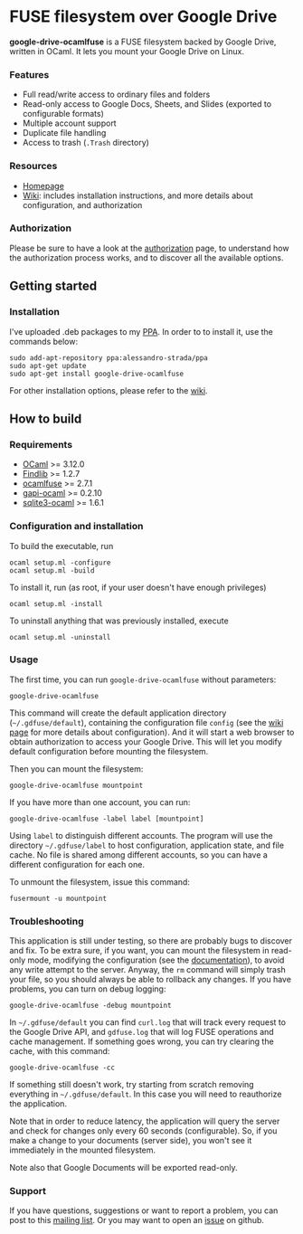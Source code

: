 FUSE filesystem over Google Drive
=================================

**google-drive-ocamlfuse** is a FUSE filesystem backed by Google Drive,
written in OCaml. It lets you mount your Google Drive on Linux.

### Features

* Full read/write access to ordinary files and folders
* Read-only access to Google Docs, Sheets, and Slides (exported to
  configurable formats)
* Multiple account support
* Duplicate file handling
* Access to trash (`.Trash` directory)

### Resources

* [Homepage](http://gdfuse.forge.ocamlcore.org/)
* [Wiki](https://github.com/astrada/google-drive-ocamlfuse/wiki): includes
  installation instructions, and more details about configuration, and
  authorization

### Authorization

Please be sure to have a look at the
[authorization](https://github.com/astrada/google-drive-ocamlfuse/wiki/Authorization)
page, to understand how the authorization process works, and to discover all
the available options.

Getting started
---------------

### Installation

I've uploaded .deb packages to my
[PPA](https://launchpad.net/~alessandro-strada/+archive/ppa). In order to to
install it, use the commands below:

    sudo add-apt-repository ppa:alessandro-strada/ppa
    sudo apt-get update
    sudo apt-get install google-drive-ocamlfuse

For other installation options, please refer to the [wiki](https://github.com/astrada/google-drive-ocamlfuse/wiki/Installation).

How to build
------------

### Requirements

* [OCaml][] >= 3.12.0
* [Findlib][] >= 1.2.7
* [ocamlfuse][] >= 2.7.1
* [gapi-ocaml][] >= 0.2.10
* [sqlite3-ocaml][] >= 1.6.1

[OCaml]: http://caml.inria.fr/ocaml/release.en.html
[Findlib]: http://projects.camlcity.org/projects/findlib.html/
[ocamlfuse]: http://sourceforge.net/projects/ocamlfuse/
[gapi-ocaml]: http://forge.ocamlcore.org/projects/gapi-ocaml/
[sqlite3-ocaml]: https://bitbucket.org/mmottl/sqlite3-ocaml

### Configuration and installation

To build the executable, run

    ocaml setup.ml -configure
    ocaml setup.ml -build

To install it, run (as root, if your user doesn't have enough privileges)

    ocaml setup.ml -install

To uninstall anything that was previously installed, execute

    ocaml setup.ml -uninstall

### Usage

The first time, you can run `google-drive-ocamlfuse` without parameters:

    google-drive-ocamlfuse

This command will create the default application directory
(`~/.gdfuse/default`), containing the configuration file `config` (see the
[wiki
page](https://github.com/astrada/google-drive-ocamlfuse/wiki/Configuration)
for more details about configuration). And it will start a web browser to
obtain authorization to access your Google Drive. This will let you modify
default configuration before mounting the filesystem.

Then you can mount the filesystem:

    google-drive-ocamlfuse mountpoint

If you have more than one account, you can run:

    google-drive-ocamlfuse -label label [mountpoint]

Using `label` to distinguish different accounts. The program will use the
directory `~/.gdfuse/label` to host configuration, application state, and file
cache. No file is shared among different accounts, so you can have a different
configuration for each one.

To unmount the filesystem, issue this command:

    fusermount -u mountpoint

### Troubleshooting

This application is still under testing, so there are probably bugs to
discover and fix. To be extra sure, if you want, you can mount the filesystem
in read-only mode, modifying the configuration (see the
[documentation](https://github.com/astrada/google-drive-ocamlfuse/wiki/Configuration)),
to avoid any write attempt to the server. Anyway, the `rm` command will simply
trash your file, so you should always be able to rollback any changes. If you
have problems, you can turn on debug logging:

    google-drive-ocamlfuse -debug mountpoint

In `~/.gdfuse/default` you can find `curl.log` that will track every request
to the Google Drive API, and `gdfuse.log` that will log FUSE operations and
cache management. If something goes wrong, you can try clearing the cache,
with this command:

    google-drive-ocamlfuse -cc

If something still doesn't work, try starting from scratch removing everything
in `~/.gdfuse/default`. In this case you will need to reauthorize the
application.

Note that in order to reduce latency, the application will query the server
and check for changes only every 60 seconds (configurable). So, if you make a
change to your documents (server side), you won't see it immediately in the
mounted filesystem.

Note also that Google Documents will be exported read-only.

### Support

If you have questions, suggestions or want to report a problem, you can post
to this [mailing
list](https://lists.forge.ocamlcore.org/mailman/listinfo/gdfuse-devel). Or you
may want to open an
[issue](https://github.com/astrada/google-drive-ocamlfuse/issues) on github.
